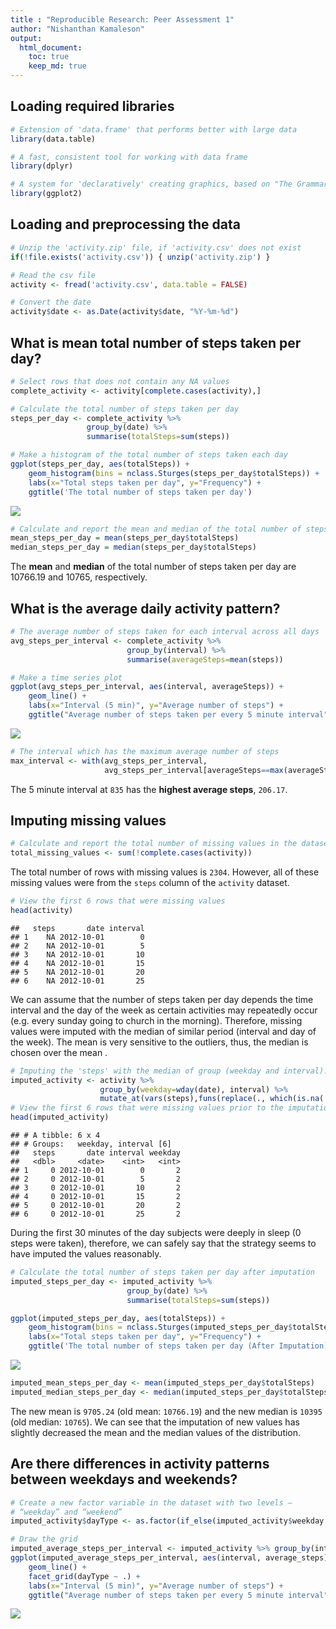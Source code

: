 ```yaml
---
title : "Reproducible Research: Peer Assessment 1"
author: "Nishanthan Kamaleson"
output: 
  html_document:
    toc: true  
    keep_md: true
---
```


## Loading required libraries

```r
# Extension of 'data.frame' that performs better with large data
library(data.table)

# A fast, consistent tool for working with data frame
library(dplyr)

# A system for 'declaratively' creating graphics, based on "The Grammar of Graphics"
library(ggplot2)
```



## Loading and preprocessing the data

```r
# Unzip the 'activity.zip' file, if 'activity.csv' does not exist 
if(!file.exists('activity.csv')) { unzip('activity.zip') }

# Read the csv file
activity <- fread('activity.csv', data.table = FALSE)

# Convert the date
activity$date <- as.Date(activity$date, "%Y-%m-%d")
```

## What is mean total number of steps taken per day?

```r
# Select rows that does not contain any NA values
complete_activity <- activity[complete.cases(activity),]

# Calculate the total number of steps taken per day
steps_per_day <- complete_activity %>% 
                 group_by(date) %>% 
                 summarise(totalSteps=sum(steps))

# Make a histogram of the total number of steps taken each day
ggplot(steps_per_day, aes(totalSteps)) + 
    geom_histogram(bins = nclass.Sturges(steps_per_day$totalSteps)) +
    labs(x="Total steps taken per day", y="Frequency") +
    ggtitle('The total number of steps taken per day')
```

![](figure/step-2.1-1.png)<!-- -->


```r
# Calculate and report the mean and median of the total number of steps taken per day
mean_steps_per_day = mean(steps_per_day$totalSteps)
median_steps_per_day = median(steps_per_day$totalSteps)
```
The **mean** and **median** of the total number of steps taken per day are 10766.19 and 10765, respectively.

## What is the average daily activity pattern?

```r
# The average number of steps taken for each interval across all days
avg_steps_per_interval <- complete_activity %>% 
                          group_by(interval) %>%
                          summarise(averageSteps=mean(steps))

# Make a time series plot 
ggplot(avg_steps_per_interval, aes(interval, averageSteps)) +
    geom_line() + 
    labs(x="Interval (5 min)", y="Average number of steps") +
    ggtitle("Average number of steps taken per every 5 minute interval")
```

![](figure/step-3.1-1.png)<!-- -->


```r
# The interval which has the maximum average number of steps
max_interval <- with(avg_steps_per_interval, 
                     avg_steps_per_interval[averageSteps==max(averageSteps),])
```
The 5 minute interval at 
`835` has the **highest average steps**, 
`206.17`.

## Imputing missing values

```r
# Calculate and report the total number of missing values in the dataset 
total_missing_values <- sum(!complete.cases(activity))
```
The total number of rows with missing values is `2304`. However,
all of these missing values were from the ``steps`` column of the ``activity`` dataset.


```r
# View the first 6 rows that were missing values 
head(activity)
```

```
##   steps       date interval
## 1    NA 2012-10-01        0
## 2    NA 2012-10-01        5
## 3    NA 2012-10-01       10
## 4    NA 2012-10-01       15
## 5    NA 2012-10-01       20
## 6    NA 2012-10-01       25
```
We can assume that the number of steps taken per day depends the time interval and the day
of the week as certain activities may repeatedly occur (e.g. every sunday going to 
church in the morning). Therefore, missing values were imputed with the median of
similar period (interval and day of the week). The mean is very sensitive to the outliers, 
thus, the median is chosen over the mean .


```r
# Imputing the 'steps' with the median of group (weekday and interval).
imputed_activity <- activity %>% 
                    group_by(weekday=wday(date), interval) %>%
                    mutate_at(vars(steps),funs(replace(., which(is.na(.)), median(., na.rm = TRUE))))
# View the first 6 rows that were missing values prior to the imputation
head(imputed_activity)
```

```
## # A tibble: 6 x 4
## # Groups:   weekday, interval [6]
##   steps       date interval weekday
##   <dbl>     <date>    <int>   <int>
## 1     0 2012-10-01        0       2
## 2     0 2012-10-01        5       2
## 3     0 2012-10-01       10       2
## 4     0 2012-10-01       15       2
## 5     0 2012-10-01       20       2
## 6     0 2012-10-01       25       2
```
During the first 30 minutes of the day subjects were deeply in sleep (0 steps were taken), therefore, we can safely say that the strategy seems to have imputed the values reasonably.


```r
# Calculate the total number of steps taken per day after imputation
imputed_steps_per_day <- imputed_activity %>% 
                          group_by(date) %>%
                          summarise(totalSteps=sum(steps))

ggplot(imputed_steps_per_day, aes(totalSteps)) + 
    geom_histogram(bins = nclass.Sturges(imputed_steps_per_day$totalSteps)) +
    labs(x="Total steps taken per day", y="Frequency") +
    ggtitle('The total number of steps taken per day (After Imputation)')
```

![](figure/step-4.4-1.png)<!-- -->

```r
imputed_mean_steps_per_day <- mean(imputed_steps_per_day$totalSteps)
imputed_median_steps_per_day <- median(imputed_steps_per_day$totalSteps)
```
The new mean is `9705.24` (old mean: `10766.19`) and the new median is `10395` (old median: `10765`). We can see that the imputation of new values has slightly decreased the mean and the median values of the distribution.

## Are there differences in activity patterns between weekdays and weekends?

```r
# Create a new factor variable in the dataset with two levels – 
# “weekday” and “weekend”
imputed_activity$dayType <- as.factor(if_else(imputed_activity$weekday %in% c(1,7), "weekend", "weekday"))

# Draw the grid
imputed_average_steps_per_interval <- imputed_activity %>% group_by(interval, dayType) %>% summarise(average_steps=mean(steps))
ggplot(imputed_average_steps_per_interval, aes(interval, average_steps)) + 
    geom_line() + 
    facet_grid(dayType ~ .) + 
    labs(x="Interval (5 min)", y="Average number of steps") +
    ggtitle("Average number of steps taken per every 5 minute interval")
```

![](figure/step-5.1-1.png)<!-- -->

